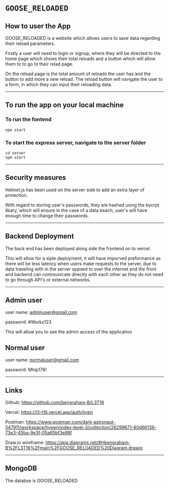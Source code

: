 # `GOOSE_RELOADED`

## How to user the App
GOOSE_RELOADED is a website which allows users to save data regarding their reload parameters.

Firstly a user will need to login or signup, where they will be directed to the home page which shows their total reloads and a button which will allow them to to go to their relad page. 

On the reload page is the total amount of reloads the user has and the button to add more a new reload. The reload button will navigate the user to a form, in which they can input their reloading data.

---

## To run the app on your local machine
### To run the fontend
```
npm start
```

### To start the express server, navigate to the server folder
```
cd server
npm start
```

---
## Security measures
Helmet.js has been used on the server side to add an extra layer of protection.

With regard to storing user's passwords, they are hashed using the bycrpt libary, which will ensure in the case of a data beach, user's will have enough time to change their passwords.

---
## Backend Deployment
The back end has been deployed along side the frontend on to vercel.

This will allow for a siple deployment, it will have imporved preformance as there will be less latency when users make requests to the server, due to data traveling with in the server oppsed to over the internet and the front and backend can communicate direclty with each other as they do not need to go through API's or external networks.

___

## Admin user
user name: adminuser@gmail.com

password: #Workz123

This will allow you to see the admin access of the application

## Normal user
user name: normaluser@gmail.com

password: Mhip178!

___

## Links
Github: https://github.com/bengraham-B/L3T16

Vercel: https://l3-t16.vercel.app/auth/login

Postman: https://www.postman.com/dark-astronaut-547911/workspace/hyperiondev-level-3/collection/26299671-80d66138-73e3-45ba-9e3f-05a65bf3e88f

Draw.io wireframe: https://app.diagrams.net/#Hbengraham-B%2FL3T16%2Fmain%2FGOOSE_RELOADED%20Diagram.drawio

___

## MongoDB
The databse is GOOSE_RELOADED

